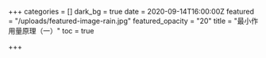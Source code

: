 +++
categories = []
dark_bg = true
date = 2020-09-14T16:00:00Z
featured = "/uploads/featured-image-rain.jpg"
featured_opacity = "20"
title = "最小作用量原理（一）"
toc = true

+++

